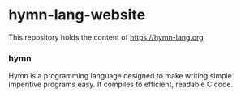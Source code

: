 # hymn-lang-website
This repository holds the content of https://hymn-lang.org

### hymn
Hymn is a programming language designed to make writing simple imperitive programs easy.
It compiles to efficient, readable C code.
